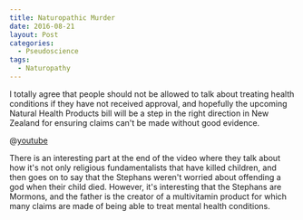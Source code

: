 ```yaml
---
title: Naturopathic Murder
date: 2016-08-21
layout: Post
categories:
  - Pseudoscience
tags:
  - Naturopathy
---
```


I totally agree that people should not be allowed to talk about treating health conditions if they have not received approval, and hopefully the upcoming Natural Health Products bill will be a step in the right direction in New Zealand for ensuring claims can't be made without good evidence.

<!-- more -->

@[youtube](https://youtu.be/kAGtToOIFBk)

There is an interesting part at the end of the video where they talk about how it's not only religious fundamentalists that have killed children, and then goes on to say that the Stephans weren't worried about offending a god when their child died. However, it's interesting that the Stephans are Mormons, and the father is the creator of a multivitamin product for which many claims are made of being able to treat mental health conditions.
